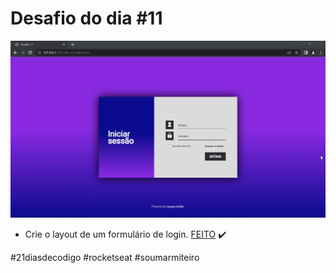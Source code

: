 # Desafio do dia #11

![Imagem do projeto](./image/Desafio-11.gif)

+ Crie o layout de um formulário de login.  <a href="https://lucyanovidio.github.io/desafio-21-dias-codigo-rocketseat/dia-11">FEITO</a> ✔️

#21diasdecodigo #rocketseat #soumarmiteiro
